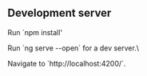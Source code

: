 ## Development server
<p>Run `npm install'</p>
<p>Run `ng serve --open` for a dev server.\</p>
<p>Navigate to `http://localhost:4200/`.<p>
